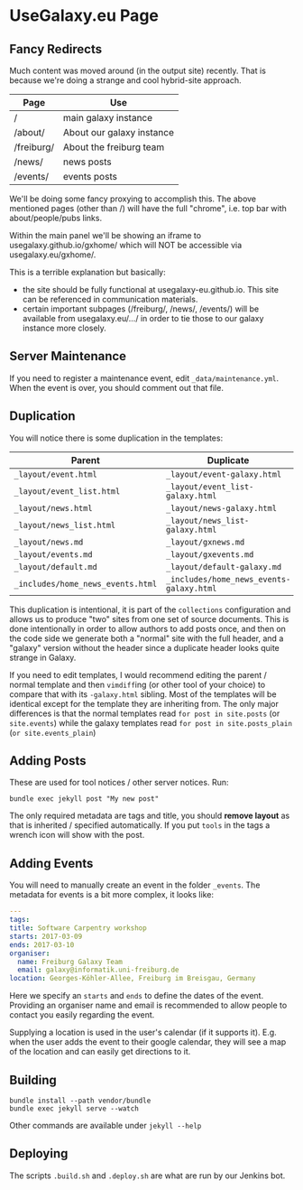 # UseGalaxy.eu Page

## Fancy Redirects

Much content was moved around (in the output site) recently. That is because we're doing a strange and cool hybrid-site approach.

Page       | Use
---------- | ---
/          | main galaxy instance
/about/    | About our galaxy instance
/freiburg/ | About the freiburg team
/news/     | news posts
/events/   | events posts

We'll be doing some fancy proxying to accomplish this. The above mentioned
pages (other than /) will have the full "chrome", i.e. top bar with
about/people/pubs links.

Within the main panel we'll be showing an iframe to usegalaxy.github.io/gxhome/
which will NOT be accessible via usegalaxy.eu/gxhome/.

This is a terrible explanation but basically:

- the site should be fully functional at usegalaxy-eu.github.io. This site can be referenced in communication materials.
- certain important subpages (/freiburg/, /news/, /events/) will be available from usegalaxy.eu/.../ in order to tie those to our galaxy instance more closely.

## Server Maintenance

If you need to register a maintenance event, edit `_data/maintenance.yml`. When
the event is over, you should comment out that file.

## Duplication

You will notice there is some duplication in the templates:

Parent                            | Duplicate
---------------                   | --------------
`_layout/event.html`              | `_layout/event-galaxy.html`
`_layout/event_list.html`         | `_layout/event_list-galaxy.html`
`_layout/news.html`               | `_layout/news-galaxy.html`
`_layout/news_list.html`          | `_layout/news_list-galaxy.html`
`_layout/news.md`                 | `_layout/gxnews.md`
`_layout/events.md`               | `_layout/gxevents.md`
`_layout/default.md`              | `_layout/default-galaxy.md`
`_includes/home_news_events.html` | `_includes/home_news_events-galaxy.html`

This duplication is intentional, it is part of the `collections` configuration
and allows us to produce "two" sites from one set of source documents. This is
done intentionally in order to allow authors to add posts once, and then on the
code side we generate both a "normal" site with the full header, and a "galaxy"
version without the header since a duplicate header looks quite strange in
Galaxy.

If you need to edit templates, I would recommend editing the parent / normal
template and then `vimdiff`ing (or other tool of your choice) to compare that
with its `-galaxy.html` sibling. Most of the templates will be identical except for 
the template they are inheriting from. The only major differences is that the
normal templates read `for post in site.posts` (or `site.events`) while the 
galaxy templates read `for post in site.posts_plain` (`or site.events_plain`)


## Adding Posts

These are used for tool notices / other server notices. Run:

```
bundle exec jekyll post "My new post"
```

The only required metadata are tags and title, you should **remove layout** as that is inherited / specified automatically. If you put `tools` in the tags a wrench icon will show with the post.

## Adding Events

You will need to manually create an event in the folder `_events`. The metadata for events is a bit more complex, it looks like:

```yaml
---
tags:
title: Software Carpentry workshop
starts: 2017-03-09
ends: 2017-03-10
organiser:
  name: Freiburg Galaxy Team
  email: galaxy@informatik.uni-freiburg.de
location: Georges-Köhler-Allee, Freiburg im Breisgau, Germany
```

Here we specify an `starts` and `ends` to define the dates of the event.
Providing an organiser name and email is recommended to allow people to contact
you easily regarding the event.

Supplying a location is used in the user's calendar (if it supports it). E.g. when
the user adds the event to their google calendar, they will see a map of the location
and can easily get directions to it.

## Building

```console
bundle install --path vendor/bundle
bundle exec jekyll serve --watch
```

Other commands are available under `jekyll --help`

## Deploying

The scripts `.build.sh` and `.deploy.sh` are what are run by our Jenkins bot.
